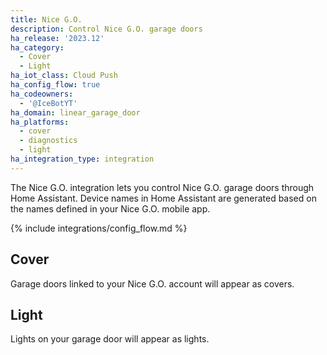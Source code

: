 ```yaml
---
title: Nice G.O.
description: Control Nice G.O. garage doors
ha_release: '2023.12'
ha_category:
  - Cover
  - Light
ha_iot_class: Cloud Push
ha_config_flow: true
ha_codeowners:
  - '@IceBotYT'
ha_domain: linear_garage_door
ha_platforms:
  - cover
  - diagnostics
  - light
ha_integration_type: integration
---
```


The Nice G.O. integration lets you control Nice G.O. garage doors through Home Assistant. Device names in Home Assistant are generated based on the names defined in your Nice G.O. mobile app.

{% include integrations/config_flow.md %}

## Cover

Garage doors linked to your Nice G.O. account will appear as covers.

## Light

Lights on your garage door will appear as lights.
